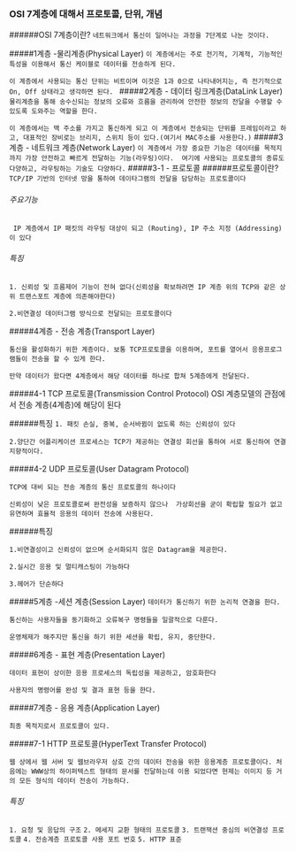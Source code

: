 ### OSI 7계층에 대해서 프로토콜, 단위, 개념

######OSI 7계층이란?
`네트워크에서 통신이 일어나는 과정을 7단계로 나눈 것이다.`

#####1계층 -물리계층(Physical Layer)
`이 계층에서는 주로 전기적, 기계적, 기능적인 특성을 이용해서 통신 케이블로 데이터를 전송하게 된다. `

`이 계층에서 사용되는 통신 단위는 비트이며 이것은 1과 0으로 나타내어지는, 즉 전기적으로 On, Off 상태라고 생각하면 된다. `
#####2계층 - 데이터 링크계층(DataLink Layer)
`물리계층을 통해 송수신되는 정보의 오류와 흐름을 관리하여 안전한 정보의 전달을 수행할 수 있도록 도와주는 역할을 한다. `

`이 계층에서는 맥 주소를 가지고 통신하게 되고
이 계층에서 전송되는 단위를 프레임이라고 하고, 대표적인 장비로는 브리지, 스위치 등이 있다.(여기서 MAC주소를 사용한다.)`
#####3계층 - 네트워크 계층(Network Layer)
`이 계층에서 가장 중요한 기능은 데이터를 목적지까지 가장 안전하고 빠르게 전달하는 기능(라우팅)이다. 
여기에 사용되는 프로토콜의 종류도 다양하고, 라우팅하는 기술도 다양하다.`
#####3-1 - 프로토콜
######프로토콜이란?
`TCP/IP 기반의 인터넷 망을 통하여 데이타그램의 전달을 담당하는 프로토콜이다`
###### 주요기능
`
IP 계층에서 IP 패킷의 라우팅 대상이 되고 (Routing),
IP 주소 지정 (Addressing)이 있다`
###### 특징
`1. 신뢰성 및 흐름제어 기능이 전혀 없다(신뢰성을 확보하려면 IP 계층 위의 TCP와 같은 상위 트랜스포트 계층에 의존해야한다)`

`2.비연결성 데이터그램 방식으로 전달되는 프로토콜이다 `

#####4계층 - 전송 계층(Transport Layer) 

`통신을 활성화하기 위한 계층이다. 보통 TCP프로토콜을 이용하며, 포트를 열어서 응용프로그램들이 전송을 할 수 있게 한다. `

`만약 데이터가 왔다면 4계층에서 해당 데이터를 하나로 합쳐 5계층에게 전달된다. `

#####4-1 TCP 프로토콜(Transmission Control Protocol)
OSI 계층모델의 관점에서 전송 계층(4계층)에 해당이 된다

######특징
`1. 패킷 손실, 중복, 순서바뀜이 없도록 하는 신뢰성이 있다`

`2.양단간 어플리케이션 프로세스는 TCP가 제공하는 연결성 회선을 통하여 서로 통신하여 연결지향적이다.`

#####4-2 UDP 프로토콜(User Datagram Protocol)

`TCP에 대비 되는 전송 계층의 통신 프로토콜의 하나이다`

`신뢰성이 낮은 프로토콜로써 완전성을 보증하지 않으나 
가상회선을 굳이 확립할 필요가 없고 유연하며 효율적 응용의 데이터 전송에 사용된다.`

######특징

`1.비연결성이고 신뢰성이 없으며 순서화되지 않은 Datagram을 제공한다.`

`2.실시간 응용 및 멀티캐스팅이 가능하다`

`3.헤어가 단순하다`



#####5계층 -세션 계층(Session Layer) 
`데이터가 통신하기 위한 논리적 연결을 한다.`

`통신하는 사용자들을 동기화하고 오류복구 명령들을 일괄적으로 다룬다.`

`운영체제가 해주지만 통신을 하기 위한 세션을 확립, 유지, 중단한다.`

#####6계층 - 표현 계층(Presentation Layer)

`데이터 표현이 상이한 응용 프로세스의 독립성을 제공하고, 암호화한다`

`사용자의 명령어를 완성 및 결과 표현 등을 한다.`

#####7계층 - 응용 계층(Application Layer)

`최종 목적지로서 프로토콜이 있다.` 

#####7-1 HTTP 프로토콜(HyperText Transfer Protocol)

`웹 상에서 웹 서버 및 웹브라우저 상호 간의 데이터 전송을 위한 응용계층 프로토콜이다. 처음에는 WWW상의 하이퍼텍스트 형태의 문서를 전달하는데 이용 되었다면 현제는 이미지 등 거의 모든 형식의 데이터 전송이 가능하다.`

###### 특징
`1. 요청 및 응답의 구조`
`2. 메세지 교환 형태의 프로토콜`
`3. 트랜잭션 중심의 비연결성 프로토콜`
`4. 전송계층 프로토콜 사용 포트 번호`
`5. HTTP 표준`
